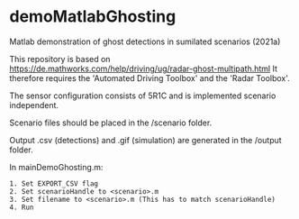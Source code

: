 # demoMatlabGhosting
Matlab demonstration of ghost detections in sumilated scenarios (2021a)

This repository is based on https://de.mathworks.com/help/driving/ug/radar-ghost-multipath.html
It therefore requires the 'Automated Driving Toolbox' and the 'Radar Toolbox'. 

The sensor configuration consists of 5R1C and is implemented scenario independent. 

Scenario files should be placed in the /scenario folder. 

Output .csv (detections) and .gif (simulation) are generated in the /output folder.

In mainDemoGhosting.m:

    1. Set EXPORT_CSV flag
    2. Set scenarioHandle to <scenario>.m
    3. Set filename to <scenario>.m (This has to match scenarioHandle)
    4. Run
    